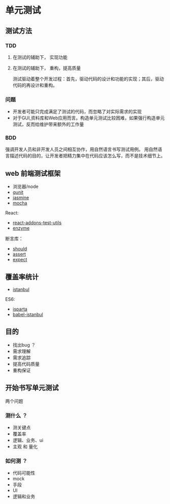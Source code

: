# 单元测试

## 测试方法

### TDD
1. 在测试的辅助下， 实现功能
2. 在测试的辅助下， 重构，提高质量

    测试驱动着整个开发过程：首先，驱动代码的设计和功能的实现；其后，驱动代码的再设计和重构。
### 问题
* 开发者可能只完成满足了测试的代码，而忽略了对实际需求的实现
* 对于GUI,资料库和Web应用而言。构造单元测试比较困难，如果强行构造单元测试，反而给维护带来额外的工作量
    
### BDD
强调开发人员和非开发人员之间相互协作，用自然语言书写测试用例。 用自然语言描述代码的目的，让开发者把精力集中在代码应该怎么写，而不是技术细节上。



## web 前端测试框架
* 浏览器/node
* [qunit](http://qunitjs.com/)
* [jasmine](https://jasmine.github.io/edge/introduction)
* [mocha](https://mochajs.org/)

React:
* [react-addons-test-utils](https://facebook.github.io/react/docs/test-utils.html)
* [enzyme](http://airbnb.io/enzyme/)

断言库：
* [should](https://github.com/tj/should.js)
* [assert](https://github.com/power-assert-js/power-assert])
* [expect](https://github.com/mjackson/expect)


## 覆盖率统计
* [istanbul](https://github.com/gotwarlost/istanbul)

ES6:
* [isparta](https://github.com/douglasduteil/isparta)
* [babel-istanbul](https://github.com/douglasduteil/istanbul-babel)


## 目的
* 找出bug ？
* 需求理解
* 需求追踪
* 提高代码质量
* 重构保证

## 开始书写单元测试
两个问题
### 测什么 ？
* 测关键点
* 覆盖率
* 逻辑、业务、ui
* 主观 和 量化

### 如何测 ？
* 代码可能性
* mock
* 手段
* UI
* 逻辑和业务



